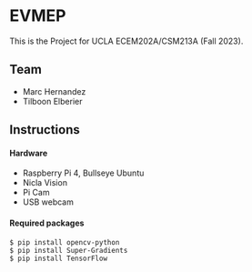 # EVMEP
This is the Project for UCLA ECEM202A/CSM213A (Fall 2023).

## Team
* Marc Hernandez
* Tilboon Elberier

## Instructions

#### Hardware
- Raspberry Pi 4, Bullseye Ubuntu
- Nicla Vision
- Pi Cam
- USB webcam

#### Required packages
```
$ pip install opencv-python
$ pip install Super-Gradients
$ pip install TensorFlow
```
